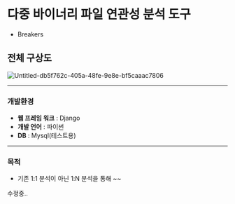 # 다중 바이너리 파일 연관성 분석 도구

- Breakers







## 전체 구상도

![Untitled-db5f762c-405a-48fe-9e8e-bf5caaac7806](https://user-images.githubusercontent.com/35132299/68992411-5add3680-08ae-11ea-9313-544ab20c467d.png)


---

### 개발환경

- **웹 프레임 워크** : Django
- **개발 언어** : 파이썬
- **DB** : Mysql(테스트용)

---

### 목적

- 기존 1:1 분석이 아닌 1:N 분석을 통해 ~~

수정중..
